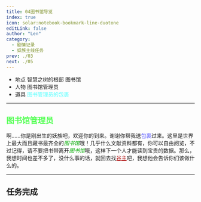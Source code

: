 ```yaml
---
title: 04图书馆导览
index: true
icon: solar:notebook-bookmark-line-duotone
editLink: false
author: "Len"
category:
  - 剧情记录
  - 妖族主线任务
prev: ./03
next: ./05
---
```


- 地点 智慧之树的根部 图书馆
- 人物 图书馆管理员
- 道具 <span style="color: #55FFFF;">图书管理员的包裹</span>

------

## <span style="color:#55FF55;font-weight:bold;">图书馆管理员</span>

啊……你是刚出生的妖族吧，欢迎你的到来。谢谢你帮我送<span style="color: #5555FF;">包裹</span>过来。这里是世界上最大而且藏书最齐全的<span style="color: #00AA00;"><span style="font-style: italic;">图书馆</span></span>哦！几乎什么文献资料都有，你可以自由阅览，不过记得，请不要把书带离开<span style="color: #00AA00;"><span style="font-style: italic;">图书馆</span></span>哦，这样下一个人才能读到宝贵的数据。那么，我想时间也差不多了，没什么事的话，就回去找<span style="color: #AA0000;"><span style="text-decoration: underline;">谷主</span></span>吧，我想他会告诉你们该做什么的。

------

## 任务完成



